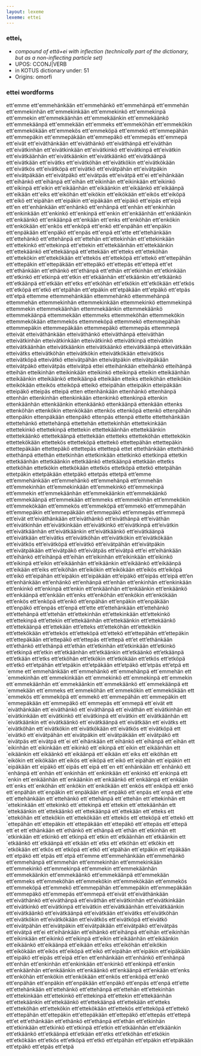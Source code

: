 ```yaml
---
layout: lexeme
lexeme: ettei
---
```


###  ettei₁

* _compound of että+ei with inflection (technically part of the dictionary, but as a non-inflecting particle set)_
* UPOS:  CCONJ|VERB
* in KOTUS dictionary under:  51
* Origins: omorfi 


### ettei wordforms

ett'emme
ett'emmehänkään
ett'emmehänkö
ett'emmehänpä
ett'emmehän
ett'emmekinhän
ett'emmekinkään
ett'emmekinkö
ett'emmekinpä
ett'emmekin
ett'emmekäänhän
ett'emmekäänkin
ett'emmekäänkö
ett'emmekäänpä
ett'emmekään
ett'emmeks
ett'emmeköhän
ett'emmekökin
ett'emmekökään
ett'emmekös
ett'emmeköpä
ett'emmekö
ett'emmepähän
ett'emmepäkin
ett'emmepäkään
ett'emmepäkö
ett'emmepäs
ett'emmepä
ett'eivät
ett'eiväthänkään
ett'eiväthänkö
ett'eiväthänpä
ett'eiväthän
ett'eivätkinhän
ett'eivätkinkään
ett'eivätkinkö
ett'eivätkinpä
ett'eivätkin
ett'eivätkäänhän
ett'eivätkäänkin
ett'eivätkäänkö
ett'eivätkäänpä
ett'eivätkään
ett'eivätks
ett'eivätköhän
ett'eivätkökin
ett'eivätkökään
ett'eivätkös
ett'eivätköpä
ett'eivätkö
ett'eivätpähän
ett'eivätpäkin
ett'eivätpäkään
ett'eivätpäkö
ett'eivätpäs
ett'eivätpä
ett'ei
ett'eihänkään
ett'eihänkö
ett'eihänpä
ett'eihän
ett'eikinhän
ett'eikinkään
ett'eikinkö
ett'eikinpä
ett'eikin
ett'eikäänhän
ett'eikäänkin
ett'eikäänkö
ett'eikäänpä
ett'eikään
ett'eiks
ett'eiköhän
ett'eikökin
ett'eikökään
ett'eikös
ett'eiköpä
ett'eikö
ett'eipähän
ett'eipäkin
ett'eipäkään
ett'eipäkö
ett'eipäs
ett'eipä
ett'en
ett'enhänkään
ett'enhänkö
ett'enhänpä
ett'enhän
ett'enkinhän
ett'enkinkään
ett'enkinkö
ett'enkinpä
ett'enkin
ett'enkäänhän
ett'enkäänkin
ett'enkäänkö
ett'enkäänpä
ett'enkään
ett'enks
ett'enköhän
ett'enkökin
ett'enkökään
ett'enkös
ett'enköpä
ett'enkö
ett'enpähän
ett'enpäkin
ett'enpäkään
ett'enpäkö
ett'enpäs
ett'enpä
ett'ette
ett'ettehänkään
ett'ettehänkö
ett'ettehänpä
ett'ettehän
ett'ettekinhän
ett'ettekinkään
ett'ettekinkö
ett'ettekinpä
ett'ettekin
ett'ettekäänhän
ett'ettekäänkin
ett'ettekäänkö
ett'ettekäänpä
ett'ettekään
ett'etteks
ett'etteköhän
ett'ettekökin
ett'ettekökään
ett'ettekös
ett'etteköpä
ett'ettekö
ett'ettepähän
ett'ettepäkin
ett'ettepäkään
ett'ettepäkö
ett'ettepäs
ett'ettepä
ett'et
ett'ethänkään
ett'ethänkö
ett'ethänpä
ett'ethän
ett'etkinhän
ett'etkinkään
ett'etkinkö
ett'etkinpä
ett'etkin
ett'etkäänhän
ett'etkäänkin
ett'etkäänkö
ett'etkäänpä
ett'etkään
ett'etks
ett'etköhän
ett'etkökin
ett'etkökään
ett'etkös
ett'etköpä
ett'etkö
ett'etpähän
ett'etpäkin
ett'etpäkään
ett'etpäkö
ett'etpäs
ett'etpä
ettemme
ettemmehänkään
ettemmehänkö
ettemmehänpä
ettemmehän
ettemmekinhän
ettemmekinkään
ettemmekinkö
ettemmekinpä
ettemmekin
ettemmekäänhän
ettemmekäänkin
ettemmekäänkö
ettemmekäänpä
ettemmekään
ettemmeks
ettemmeköhän
ettemmekökin
ettemmekökään
ettemmekös
ettemmeköpä
ettemmekö
ettemmepähän
ettemmepäkin
ettemmepäkään
ettemmepäkö
ettemmepäs
ettemmepä
etteivät
etteiväthänkään
etteiväthänkö
etteiväthänpä
etteiväthän
etteivätkinhän
etteivätkinkään
etteivätkinkö
etteivätkinpä
etteivätkin
etteivätkäänhän
etteivätkäänkin
etteivätkäänkö
etteivätkäänpä
etteivätkään
etteivätks
etteivätköhän
etteivätkökin
etteivätkökään
etteivätkös
etteivätköpä
etteivätkö
etteivätpähän
etteivätpäkin
etteivätpäkään
etteivätpäkö
etteivätpäs
etteivätpä
ettei
etteihänkään
etteihänkö
etteihänpä
etteihän
etteikinhän
etteikinkään
etteikinkö
etteikinpä
etteikin
etteikäänhän
etteikäänkin
etteikäänkö
etteikäänpä
etteikään
etteiks
etteiköhän
etteikökin
etteikökään
etteikös
etteiköpä
etteikö
etteipähän
etteipäkin
etteipäkään
etteipäkö
etteipäs
etteipä
etten
ettenhänkään
ettenhänkö
ettenhänpä
ettenhän
ettenkinhän
ettenkinkään
ettenkinkö
ettenkinpä
ettenkin
ettenkäänhän
ettenkäänkin
ettenkäänkö
ettenkäänpä
ettenkään
ettenks
ettenköhän
ettenkökin
ettenkökään
ettenkös
ettenköpä
ettenkö
ettenpähän
ettenpäkin
ettenpäkään
ettenpäkö
ettenpäs
ettenpä
ettette
ettettehänkään
ettettehänkö
ettettehänpä
ettettehän
ettettekinhän
ettettekinkään
ettettekinkö
ettettekinpä
ettettekin
ettettekäänhän
ettettekäänkin
ettettekäänkö
ettettekäänpä
ettettekään
ettetteks
ettetteköhän
ettettekökin
ettettekökään
ettettekös
ettetteköpä
ettettekö
ettettepähän
ettettepäkin
ettettepäkään
ettettepäkö
ettettepäs
ettettepä
ettet
ettethänkään
ettethänkö
ettethänpä
ettethän
ettetkinhän
ettetkinkään
ettetkinkö
ettetkinpä
ettetkin
ettetkäänhän
ettetkäänkin
ettetkäänkö
ettetkäänpä
ettetkään
ettetks
ettetköhän
ettetkökin
ettetkökään
ettetkös
ettetköpä
ettetkö
ettetpähän
ettetpäkin
ettetpäkään
ettetpäkö
ettetpäs
ettetpä
ett’emme
ett’emmehänkään
ett’emmehänkö
ett’emmehänpä
ett’emmehän
ett’emmekinhän
ett’emmekinkään
ett’emmekinkö
ett’emmekinpä
ett’emmekin
ett’emmekäänhän
ett’emmekäänkin
ett’emmekäänkö
ett’emmekäänpä
ett’emmekään
ett’emmeks
ett’emmeköhän
ett’emmekökin
ett’emmekökään
ett’emmekös
ett’emmeköpä
ett’emmekö
ett’emmepähän
ett’emmepäkin
ett’emmepäkään
ett’emmepäkö
ett’emmepäs
ett’emmepä
ett’eivät
ett’eiväthänkään
ett’eiväthänkö
ett’eiväthänpä
ett’eiväthän
ett’eivätkinhän
ett’eivätkinkään
ett’eivätkinkö
ett’eivätkinpä
ett’eivätkin
ett’eivätkäänhän
ett’eivätkäänkin
ett’eivätkäänkö
ett’eivätkäänpä
ett’eivätkään
ett’eivätks
ett’eivätköhän
ett’eivätkökin
ett’eivätkökään
ett’eivätkös
ett’eivätköpä
ett’eivätkö
ett’eivätpähän
ett’eivätpäkin
ett’eivätpäkään
ett’eivätpäkö
ett’eivätpäs
ett’eivätpä
ett’ei
ett’eihänkään
ett’eihänkö
ett’eihänpä
ett’eihän
ett’eikinhän
ett’eikinkään
ett’eikinkö
ett’eikinpä
ett’eikin
ett’eikäänhän
ett’eikäänkin
ett’eikäänkö
ett’eikäänpä
ett’eikään
ett’eiks
ett’eiköhän
ett’eikökin
ett’eikökään
ett’eikös
ett’eiköpä
ett’eikö
ett’eipähän
ett’eipäkin
ett’eipäkään
ett’eipäkö
ett’eipäs
ett’eipä
ett’en
ett’enhänkään
ett’enhänkö
ett’enhänpä
ett’enhän
ett’enkinhän
ett’enkinkään
ett’enkinkö
ett’enkinpä
ett’enkin
ett’enkäänhän
ett’enkäänkin
ett’enkäänkö
ett’enkäänpä
ett’enkään
ett’enks
ett’enköhän
ett’enkökin
ett’enkökään
ett’enkös
ett’enköpä
ett’enkö
ett’enpähän
ett’enpäkin
ett’enpäkään
ett’enpäkö
ett’enpäs
ett’enpä
ett’ette
ett’ettehänkään
ett’ettehänkö
ett’ettehänpä
ett’ettehän
ett’ettekinhän
ett’ettekinkään
ett’ettekinkö
ett’ettekinpä
ett’ettekin
ett’ettekäänhän
ett’ettekäänkin
ett’ettekäänkö
ett’ettekäänpä
ett’ettekään
ett’etteks
ett’etteköhän
ett’ettekökin
ett’ettekökään
ett’ettekös
ett’etteköpä
ett’ettekö
ett’ettepähän
ett’ettepäkin
ett’ettepäkään
ett’ettepäkö
ett’ettepäs
ett’ettepä
ett’et
ett’ethänkään
ett’ethänkö
ett’ethänpä
ett’ethän
ett’etkinhän
ett’etkinkään
ett’etkinkö
ett’etkinpä
ett’etkin
ett’etkäänhän
ett’etkäänkin
ett’etkäänkö
ett’etkäänpä
ett’etkään
ett’etks
ett’etköhän
ett’etkökin
ett’etkökään
ett’etkös
ett’etköpä
ett’etkö
ett’etpähän
ett’etpäkin
ett’etpäkään
ett’etpäkö
ett’etpäs
ett’etpä
ett´emme
ett´emmehänkään
ett´emmehänkö
ett´emmehänpä
ett´emmehän
ett´emmekinhän
ett´emmekinkään
ett´emmekinkö
ett´emmekinpä
ett´emmekin
ett´emmekäänhän
ett´emmekäänkin
ett´emmekäänkö
ett´emmekäänpä
ett´emmekään
ett´emmeks
ett´emmeköhän
ett´emmekökin
ett´emmekökään
ett´emmekös
ett´emmeköpä
ett´emmekö
ett´emmepähän
ett´emmepäkin
ett´emmepäkään
ett´emmepäkö
ett´emmepäs
ett´emmepä
ett´eivät
ett´eiväthänkään
ett´eiväthänkö
ett´eiväthänpä
ett´eiväthän
ett´eivätkinhän
ett´eivätkinkään
ett´eivätkinkö
ett´eivätkinpä
ett´eivätkin
ett´eivätkäänhän
ett´eivätkäänkin
ett´eivätkäänkö
ett´eivätkäänpä
ett´eivätkään
ett´eivätks
ett´eivätköhän
ett´eivätkökin
ett´eivätkökään
ett´eivätkös
ett´eivätköpä
ett´eivätkö
ett´eivätpähän
ett´eivätpäkin
ett´eivätpäkään
ett´eivätpäkö
ett´eivätpäs
ett´eivätpä
ett´ei
ett´eihänkään
ett´eihänkö
ett´eihänpä
ett´eihän
ett´eikinhän
ett´eikinkään
ett´eikinkö
ett´eikinpä
ett´eikin
ett´eikäänhän
ett´eikäänkin
ett´eikäänkö
ett´eikäänpä
ett´eikään
ett´eiks
ett´eiköhän
ett´eikökin
ett´eikökään
ett´eikös
ett´eiköpä
ett´eikö
ett´eipähän
ett´eipäkin
ett´eipäkään
ett´eipäkö
ett´eipäs
ett´eipä
ett´en
ett´enhänkään
ett´enhänkö
ett´enhänpä
ett´enhän
ett´enkinhän
ett´enkinkään
ett´enkinkö
ett´enkinpä
ett´enkin
ett´enkäänhän
ett´enkäänkin
ett´enkäänkö
ett´enkäänpä
ett´enkään
ett´enks
ett´enköhän
ett´enkökin
ett´enkökään
ett´enkös
ett´enköpä
ett´enkö
ett´enpähän
ett´enpäkin
ett´enpäkään
ett´enpäkö
ett´enpäs
ett´enpä
ett´ette
ett´ettehänkään
ett´ettehänkö
ett´ettehänpä
ett´ettehän
ett´ettekinhän
ett´ettekinkään
ett´ettekinkö
ett´ettekinpä
ett´ettekin
ett´ettekäänhän
ett´ettekäänkin
ett´ettekäänkö
ett´ettekäänpä
ett´ettekään
ett´etteks
ett´etteköhän
ett´ettekökin
ett´ettekökään
ett´ettekös
ett´etteköpä
ett´ettekö
ett´ettepähän
ett´ettepäkin
ett´ettepäkään
ett´ettepäkö
ett´ettepäs
ett´ettepä
ett´et
ett´ethänkään
ett´ethänkö
ett´ethänpä
ett´ethän
ett´etkinhän
ett´etkinkään
ett´etkinkö
ett´etkinpä
ett´etkin
ett´etkäänhän
ett´etkäänkin
ett´etkäänkö
ett´etkäänpä
ett´etkään
ett´etks
ett´etköhän
ett´etkökin
ett´etkökään
ett´etkös
ett´etköpä
ett´etkö
ett´etpähän
ett´etpäkin
ett´etpäkään
ett´etpäkö
ett´etpäs
ett´etpä
ett′emme
ett′emmehänkään
ett′emmehänkö
ett′emmehänpä
ett′emmehän
ett′emmekinhän
ett′emmekinkään
ett′emmekinkö
ett′emmekinpä
ett′emmekin
ett′emmekäänhän
ett′emmekäänkin
ett′emmekäänkö
ett′emmekäänpä
ett′emmekään
ett′emmeks
ett′emmeköhän
ett′emmekökin
ett′emmekökään
ett′emmekös
ett′emmeköpä
ett′emmekö
ett′emmepähän
ett′emmepäkin
ett′emmepäkään
ett′emmepäkö
ett′emmepäs
ett′emmepä
ett′eivät
ett′eiväthänkään
ett′eiväthänkö
ett′eiväthänpä
ett′eiväthän
ett′eivätkinhän
ett′eivätkinkään
ett′eivätkinkö
ett′eivätkinpä
ett′eivätkin
ett′eivätkäänhän
ett′eivätkäänkin
ett′eivätkäänkö
ett′eivätkäänpä
ett′eivätkään
ett′eivätks
ett′eivätköhän
ett′eivätkökin
ett′eivätkökään
ett′eivätkös
ett′eivätköpä
ett′eivätkö
ett′eivätpähän
ett′eivätpäkin
ett′eivätpäkään
ett′eivätpäkö
ett′eivätpäs
ett′eivätpä
ett′ei
ett′eihänkään
ett′eihänkö
ett′eihänpä
ett′eihän
ett′eikinhän
ett′eikinkään
ett′eikinkö
ett′eikinpä
ett′eikin
ett′eikäänhän
ett′eikäänkin
ett′eikäänkö
ett′eikäänpä
ett′eikään
ett′eiks
ett′eiköhän
ett′eikökin
ett′eikökään
ett′eikös
ett′eiköpä
ett′eikö
ett′eipähän
ett′eipäkin
ett′eipäkään
ett′eipäkö
ett′eipäs
ett′eipä
ett′en
ett′enhänkään
ett′enhänkö
ett′enhänpä
ett′enhän
ett′enkinhän
ett′enkinkään
ett′enkinkö
ett′enkinpä
ett′enkin
ett′enkäänhän
ett′enkäänkin
ett′enkäänkö
ett′enkäänpä
ett′enkään
ett′enks
ett′enköhän
ett′enkökin
ett′enkökään
ett′enkös
ett′enköpä
ett′enkö
ett′enpähän
ett′enpäkin
ett′enpäkään
ett′enpäkö
ett′enpäs
ett′enpä
ett′ette
ett′ettehänkään
ett′ettehänkö
ett′ettehänpä
ett′ettehän
ett′ettekinhän
ett′ettekinkään
ett′ettekinkö
ett′ettekinpä
ett′ettekin
ett′ettekäänhän
ett′ettekäänkin
ett′ettekäänkö
ett′ettekäänpä
ett′ettekään
ett′etteks
ett′etteköhän
ett′ettekökin
ett′ettekökään
ett′ettekös
ett′etteköpä
ett′ettekö
ett′ettepähän
ett′ettepäkin
ett′ettepäkään
ett′ettepäkö
ett′ettepäs
ett′ettepä
ett′et
ett′ethänkään
ett′ethänkö
ett′ethänpä
ett′ethän
ett′etkinhän
ett′etkinkään
ett′etkinkö
ett′etkinpä
ett′etkin
ett′etkäänhän
ett′etkäänkin
ett′etkäänkö
ett′etkäänpä
ett′etkään
ett′etks
ett′etköhän
ett′etkökin
ett′etkökään
ett′etkös
ett′etköpä
ett′etkö
ett′etpähän
ett′etpäkin
ett′etpäkään
ett′etpäkö
ett′etpäs
ett′etpä

